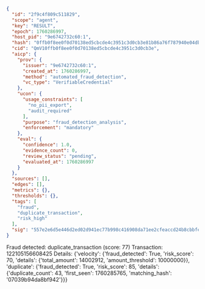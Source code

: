 ```json
{
  "id": "2f9c4f809c511829",
  "scope": "agent",
  "key": "RESULT",
  "epoch": 1760286997,
  "host_pid": "9e6742732c60:1",
  "hash": "0ffb0f8ee0f0d70138ed5cbcde4c3951c3d0cb3e81b86a76f787940e04db8bc9",
  "cid": "QmV10ffb0f8ee0f0d70138ed5cbcde4c3951c3d0cb3e",
  "aicp": {
    "prov": {
      "issuer": "9e6742732c60:1",
      "created_at": 1760286997,
      "method": "automated_fraud_detection",
      "vc_type": "VerifiableCredential"
    },
    "ucon": {
      "usage_constraints": [
        "no_pii_export",
        "audit_required"
      ],
      "purpose": "fraud_detection_analysis",
      "enforcement": "mandatory"
    },
    "eval": {
      "confidence": 1.0,
      "evidence_count": 0,
      "review_status": "pending",
      "evaluated_at": 1760286997
    }
  },
  "sources": [],
  "edges": [],
  "metrics": {},
  "thresholds": {},
  "tags": [
    "fraud",
    "duplicate_transaction",
    "risk_high"
  ],
  "sig": "557e2e6d5e446d2ed02d941ec77b998c416908da71ee2cfeaccd24b8cbbfe5de"
}
```

Fraud detected: duplicate_transaction (score: 77)
Transaction: 122105156608425
Details: {'velocity': {'fraud_detected': True, 'risk_score': 70, 'details': {'total_amount': 14002912, 'amount_threshold': 10000000}}, 'duplicate': {'fraud_detected': True, 'risk_score': 85, 'details': {'duplicate_count': 43, 'first_seen': 1760285765, 'matching_hash': '07039b94da8bf942'}}}